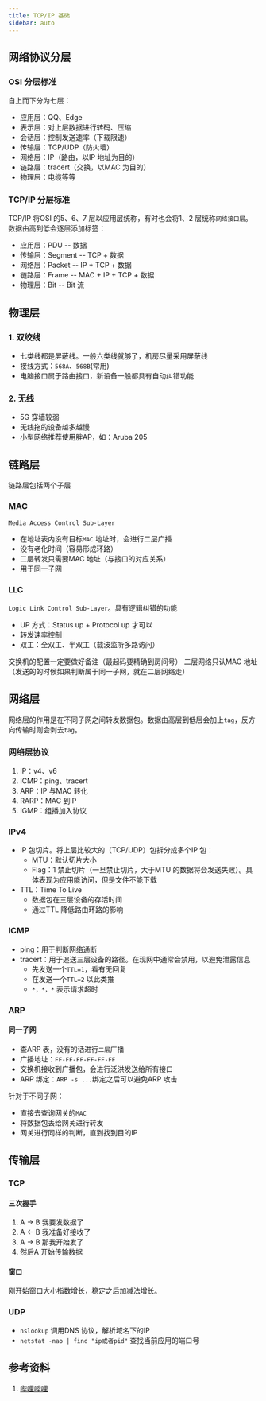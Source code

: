 ```yaml
---
title: TCP/IP 基础  
sidebar: auto  
---
```


## 网络协议分层  
### OSI 分层标准  
自上而下分为七层：  
- 应用层：QQ、Edge  
- 表示层：对上层数据进行转码、压缩 
- 会话层：控制发送速率（下载限速）  
- 传输层：TCP/UDP（防火墙）  
- 网络层：IP（路由，以IP 地址为目的）  
- 链路层：tracert（交换，以MAC 为目的）  
- 物理层：电缆等等  

### TCP/IP 分层标准  
TCP/IP 将OSI 的5、6、7 层以应用层统称，有时也会将1、2 层统称`网络接口层`。数据由高到低会逐层添加标签：  
- 应用层：PDU -- 数据
- 传输层：Segment -- TCP + 数据  
- 网络层：Packet -- IP + TCP + 数据  
- 链路层：Frame -- MAC + IP + TCP + 数据  
- 物理层：Bit -- Bit 流  

## 物理层  
### 1. 双绞线  
- 七类线都是屏蔽线。一般六类线就够了，机房尽量采用屏蔽线  
- 接线方式：`568A`、`568B`(常用)  
- 电脑接口属于路由接口，新设备一般都具有自动纠错功能  

### 2. 无线  
- 5G 穿墙较弱  
- 无线拖的设备越多越慢  
- 小型网络推荐使用胖AP，如：Aruba 205  

## 链路层  
链路层包括两个子层  
### MAC  
`Media Access Control Sub-Layer`  
- 在地址表内没有目标`MAC` 地址时，会进行二层广播  
- 没有老化时间（容易形成环路）  
- 二层转发只需要MAC 地址（与接口的对应关系）  
- 用于同一子网  

### LLC  
`Logic Link Control Sub-Layer`。具有逻辑纠错的功能  
- UP 方式：Status up + Protocol up 才可以  
- 转发速率控制  
- 双工：全双工、半双工（载波监听多路访问）  

交换机的配置一定要做好备注（最起码要精确到房间号） 
二层网络只认MAC 地址（发送的的时候如果判断属于同一子网，就在二层网络走） 

## 网络层  
网络层的作用是在不同子网之间转发数据包。数据由高层到低层会加上`tag`，反方向传输时则会剥去`tag`。  

### 网络层协议  
1. IP：v4、v6  
2. ICMP：ping、tracert  
3. ARP：IP 与MAC 转化  
4. RARP：MAC 到IP  
5. IGMP：组播加入协议  

### IPv4  
- IP 包切片。将上层比较大的（TCP/UDP）包拆分成多个IP 包：  
  - MTU：默认切片大小  
  - Flag：1 禁止切片（一旦禁止切片，大于MTU 的数据将会发送失败）。具体表现为应用能访问，但是文件不能下载  
- TTL：Time To Live  
  - 数据包在三层设备的存活时间  
  - 通过TTL 降低路由环路的影响

### ICMP  
- ping：用于判断网络通断  
- tracert：用于追送三层设备的路径。在现网中通常会禁用，以避免泄露信息
  - 先发送一个`TTL=1`，看有无回复  
  - 在发送一个`TTL=2` 以此类推  
  - `*，*，*` 表示请求超时  


### ARP  
#### 同一子网  
- 查ARP 表，没有的话进行`二层`广播  
- 广播地址：`FF-FF-FF-FF-FF-FF`  
- 交换机接收到广播包，会进行泛洪发送给所有接口  
- ARP 绑定：`ARP -s ...`绑定之后可以避免ARP 攻击

针对于不同子网：  
- 直接去查询网关的`MAC`  
- 将数据包丢给网关进行转发  
- 网关进行同样的判断，直到找到目的IP  

## 传输层  
### TCP  
#### 三次握手  
1. A -> B  我要发数据了
2. A <- B  我准备好接收了
3. A -> B  那我开始发了
4. 然后A 开始传输数据  

#### 窗口  
刚开始窗口大小指数增长，稳定之后加减法增长。  

### UDP  
- `nslookup` 调用DNS 协议，解析域名下的IP
- `netstat -nao | find "ip或者pid"` 查找当前应用的端口号  

## 参考资料  
1. [哔哩哔哩](https://www.bilibili.com/video/BV1kE411N7JV)  